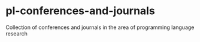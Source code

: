 # pl-conferences-and-journals
Collection of conferences and journals in the area of programming language research
